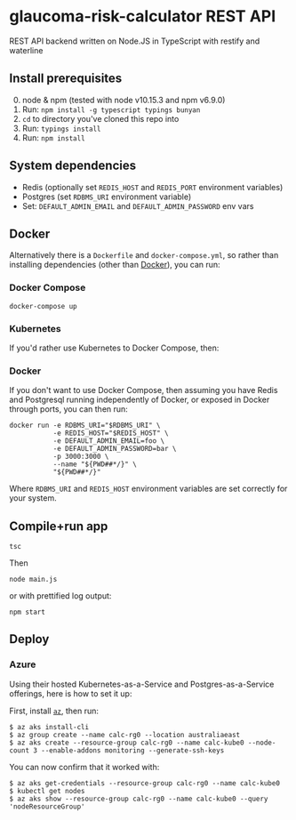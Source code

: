 glaucoma-risk-calculator REST API
=================================

REST API backend written on Node.JS in TypeScript with restify and waterline


## Install prerequisites

  0. node & npm (tested with node v10.15.3 and npm v6.9.0)
  1. Run: `npm install -g typescript typings bunyan`
  2. `cd` to directory you've cloned this repo into
  3. Run: `typings install`
  4. Run: `npm install`

## System dependencies

  - Redis (optionally set `REDIS_HOST` and `REDIS_PORT` environment variables)
  - Postgres (set `RDBMS_URI` environment variable)
  - Set: `DEFAULT_ADMIN_EMAIL` and `DEFAULT_ADMIN_PASSWORD` env vars


## Docker

Alternatively there is a `Dockerfile` and `docker-compose.yml`, so rather than installing dependencies (other than [Docker](https://docs.docker.com/install/#supported-platforms)), you can run:

### Docker Compose

    docker-compose up

### Kubernetes
If you'd rather use Kubernetes to Docker Compose, then:
<TODO>

### Docker

If you don't want to use Docker Compose, then assuming you have Redis and Postgresql running independently of Docker, or exposed in Docker through ports, you can then run:

    docker run -e RDBMS_URI="$RDBMS_URI" \
               -e REDIS_HOST="$REDIS_HOST" \
               -e DEFAULT_ADMIN_EMAIL=foo \
               -e DEFAULT_ADMIN_PASSWORD=bar \
               -p 3000:3000 \
               --name "${PWD##*/}" \
               "${PWD##*/}"

Where `RDBMS_URI` and `REDIS_HOST` environment variables are set correctly for your system.

## Compile+run app

    tsc

Then

    node main.js

or with prettified log output:

    npm start

## Deploy

### Azure
Using their hosted Kubernetes-as-a-Service and Postgres-as-a-Service offerings, here is how to set it up:

First, install [`az`](https://docs.microsoft.com/en-us/cli/azure/install-azure-cli?view=azure-cli-latest), then run:
```
$ az aks install-cli
$ az group create --name calc-rg0 --location australiaeast
$ az aks create --resource-group calc-rg0 --name calc-kube0 --node-count 3 --enable-addons monitoring --generate-ssh-keys
```

You can now confirm that it worked with:
```
$ az aks get-credentials --resource-group calc-rg0 --name calc-kube0
$ kubectl get nodes
$ az aks show --resource-group calc-rg0 --name calc-kube0 --query 'nodeResourceGroup'
```

